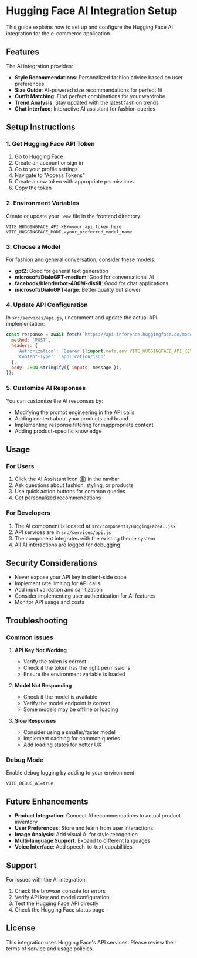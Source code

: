 # Hugging Face AI Integration Setup

This guide explains how to set up and configure the Hugging Face AI integration for the e-commerce application.

## Features

The AI integration provides:
- **Style Recommendations**: Personalized fashion advice based on user preferences
- **Size Guide**: AI-powered size recommendations for perfect fit
- **Outfit Matching**: Find perfect combinations for your wardrobe
- **Trend Analysis**: Stay updated with the latest fashion trends
- **Chat Interface**: Interactive AI assistant for fashion queries

## Setup Instructions

### 1. Get Hugging Face API Token

1. Go to [Hugging Face](https://huggingface.co/)
2. Create an account or sign in
3. Go to your profile settings
4. Navigate to "Access Tokens"
5. Create a new token with appropriate permissions
6. Copy the token

### 2. Environment Variables

Create or update your `.env` file in the frontend directory:

```env
VITE_HUGGINGFACE_API_KEY=your_api_token_here
VITE_HUGGINGFACE_MODEL=your_preferred_model_name
```

### 3. Choose a Model

For fashion and general conversation, consider these models:
- **gpt2**: Good for general text generation
- **microsoft/DialoGPT-medium**: Good for conversational AI
- **facebook/blenderbot-400M-distill**: Good for chat applications
- **microsoft/DialoGPT-large**: Better quality but slower

### 4. Update API Configuration

In `src/services/api.js`, uncomment and update the actual API implementation:

```javascript
const response = await fetch(`https://api-inference.huggingface.co/models/${import.meta.env.VITE_HUGGINGFACE_MODEL}`, {
  method: 'POST',
  headers: {
    'Authorization': `Bearer ${import.meta.env.VITE_HUGGINGFACE_API_KEY}`,
    'Content-Type': 'application/json',
  },
  body: JSON.stringify({ inputs: message }),
});
```

### 5. Customize AI Responses

You can customize the AI responses by:
- Modifying the prompt engineering in the API calls
- Adding context about your products and brand
- Implementing response filtering for inappropriate content
- Adding product-specific knowledge

## Usage

### For Users
1. Click the AI Assistant icon (🤖) in the navbar
2. Ask questions about fashion, styling, or products
3. Use quick action buttons for common queries
4. Get personalized recommendations

### For Developers
1. The AI component is located at `src/components/HuggingFaceAI.jsx`
2. API services are in `src/services/api.js`
3. The component integrates with the existing theme system
4. All AI interactions are logged for debugging

## Security Considerations

- Never expose your API key in client-side code
- Implement rate limiting for API calls
- Add input validation and sanitization
- Consider implementing user authentication for AI features
- Monitor API usage and costs

## Troubleshooting

### Common Issues

1. **API Key Not Working**
   - Verify the token is correct
   - Check if the token has the right permissions
   - Ensure the environment variable is loaded

2. **Model Not Responding**
   - Check if the model is available
   - Verify the model endpoint is correct
   - Some models may be offline or loading

3. **Slow Responses**
   - Consider using a smaller/faster model
   - Implement caching for common queries
   - Add loading states for better UX

### Debug Mode

Enable debug logging by adding to your environment:

```env
VITE_DEBUG_AI=true
```

## Future Enhancements

- **Product Integration**: Connect AI recommendations to actual product inventory
- **User Preferences**: Store and learn from user interactions
- **Image Analysis**: Add visual AI for style recognition
- **Multi-language Support**: Expand to different languages
- **Voice Interface**: Add speech-to-text capabilities

## Support

For issues with the AI integration:
1. Check the browser console for errors
2. Verify API key and model configuration
3. Test the Hugging Face API directly
4. Check the Hugging Face status page

## License

This integration uses Hugging Face's API services. Please review their terms of service and usage policies.
